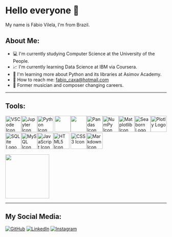 # Hello everyone :wave:

My name is Fábio Vilela, I'm from Brazil.

##  About Me:
- :computer: I'm currently studying Computer Science at the University of the People.
- :chart_with_upwards_trend: I'm currently learning Data Science at IBM via Coursera.
- :snake: I'm learning more about Python and its libraries at Asimov Academy.
- :e-mail: How to reach me: [fabio_caxa@hotmail.com](fabio_caxa@hotmail.com)
- :musical_keyboard: Former musician and composer changing careers.
<hr>

## Tools:
<img src="https://cdn.jsdelivr.net/gh/devicons/devicon/icons/vscode/vscode-original-wordmark.svg" alt="VSCode Icon" width="50" height="50" /><img src="https://cdn.jsdelivr.net/gh/devicons/devicon/icons/jupyter/jupyter-original-wordmark.svg" alt="Jupyter Icon" width="50" height="50" /><img src="https://cdn.jsdelivr.net/gh/devicons/devicon/icons/python/python-original-wordmark.svg" alt="Python Icon" width="50" height="50" /> <img src="https://upload.wikimedia.org/wikipedia/commons/thumb/3/34/Microsoft_Office_Excel_%282019%E2%80%93present%29.svg/768px-Microsoft_Office_Excel_%282019%E2%80%93present%29.svg.png" width="50" height="50" /><img src="https://github.com/microsoft/PowerBI-Icons/blob/main/PNG/Power-BI.png?raw=true" width="50" height="50" /><img src="https://cdn.jsdelivr.net/gh/devicons/devicon/icons/pandas/pandas-original-wordmark.svg" alt="Pandas Icon" width="50" height="50" /><img src="https://cdn.jsdelivr.net/gh/devicons/devicon/icons/numpy/numpy-original-wordmark.svg" alt="NumPy Icon" width="50" height="50" /><img src="https://icon.icepanel.io/Technology/svg/Matplotlib.svg" alt="Matplotlib Icon" width="50" height="50"><img src="https://cdn.worldvectorlogo.com/logos/seaborn-1.svg" alt="Seaborn Logo" width="50" height="50"><img src="https://icon.icepanel.io/Technology/svg/Ploty.svg" alt="Plotly Logo" width="50" height="50"><img src="https://cdn.jsdelivr.net/gh/devicons/devicon/icons/sqlite/sqlite-original.svg" width="50" height="50" alt="SQLite Logo"><img src="https://cdn.jsdelivr.net/gh/devicons/devicon/icons/mysql/mysql-original-wordmark.svg" alt="MySQL Icon" width="50" height="50" /><img src="https://cdn.jsdelivr.net/gh/devicons/devicon/icons/javascript/javascript-original.svg" alt="JavaScript Icon" width="50" height="50" /><img src="https://cdn.jsdelivr.net/gh/devicons/devicon/icons/html5/html5-plain-wordmark.svg" alt="HTML5 Icon" width="50" height="50" /> <img src="https://cdn.jsdelivr.net/gh/devicons/devicon/icons/css3/css3-plain-wordmark.svg" alt="CSS3 Icon" width="50" height="50" /><img src="https://cdn.jsdelivr.net/gh/devicons/devicon/icons/markdown/markdown-original.svg" alt="Markdown Icon" width="50" height="50" />

<img height="137px" align="center" src="https://github-readme-stats.vercel.app/api/top-langs/?username=FabioCaxa&amp;layout=compact&amp;text_color=daf7dc&amp;bg_color=151515" style="max-width: 100%;">
<hr>

## My Social Media:
<a href="https://github.com/FabioCaxa" target="_blank">![GitHub](https://img.shields.io/badge/github-%23121011.svg?style=for-the-badge&logo=github&logoColor=white)</a> <a href="https://www.linkedin.com/in/fabio-clemente-vilela/" target="_blank">![LinkedIn](https://img.shields.io/badge/linkedin-%230077B5.svg?style=for-the-badge&logo=linkedin&logoColor=white)</a> <a href="https://www.instagram.com/fabio_vilela_caxa/" target="_blank">![Instagram](https://img.shields.io/badge/Instagram-%23E4405F.svg?style=for-the-badge&logo=Instagram&logoColor=white)</a>
          
